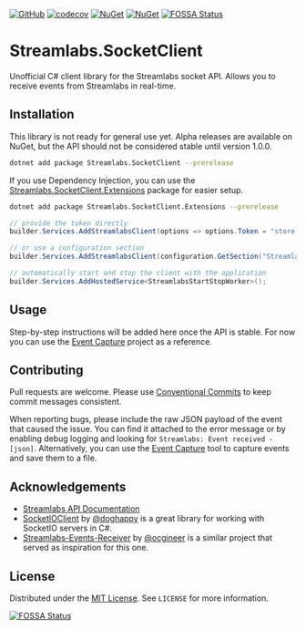 [![GitHub](https://img.shields.io/github/license/meenzen/Streamlabs.SocketClient.svg)](https://github.com/meenzen/Streamlabs.SocketClient/blob/main/LICENSE)
[![codecov](https://codecov.io/gh/meenzen/Streamlabs.SocketClient/graph/badge.svg?token=OCF8O5TR2I)](https://codecov.io/gh/meenzen/Streamlabs.SocketClient)
[![NuGet](https://img.shields.io/nuget/v/Streamlabs.SocketClient.svg)](https://www.nuget.org/packages/Streamlabs.SocketClient)
[![NuGet](https://img.shields.io/nuget/dt/Streamlabs.SocketClient.svg)](https://www.nuget.org/packages/Streamlabs.SocketClient)
[![FOSSA Status](https://app.fossa.com/api/projects/git%2Bgithub.com%2Fmeenzen%2FStreamlabs.SocketClient.svg?type=shield)](https://app.fossa.com/projects/git%2Bgithub.com%2Fmeenzen%2FStreamlabs.SocketClient?ref=badge_shield)

# Streamlabs.SocketClient

Unofficial C# client library for the Streamlabs socket API. Allows you to receive events from Streamlabs in real-time.

## Installation

This library is not ready for general use yet. Alpha releases are available on NuGet, but the API should not be considered stable until version 1.0.0.

```bash
dotnet add package Streamlabs.SocketClient --prerelease
```

If you use Dependency Injection, you can use the [Streamlabs.SocketClient.Extensions](https://www.nuget.org/packages/Streamlabs.SocketClient.Extensions) package for easier setup.

```bash
dotnet add package Streamlabs.SocketClient.Extensions --prerelease
```

```csharp
// provide the token directly
builder.Services.AddStreamlabsClient(options => options.Token = "store your token somewhere safe");

// or use a configuration section
builder.Services.AddStreamlabsClient(configuration.GetSection("Streamlabs"));

// automatically start and stop the client with the application
builder.Services.AddHostedService<StreamlabsStartStopWorker>();
```

## Usage

Step-by-step instructions will be added here once the API is stable. For now you can use the
[Event Capture](https://github.com/meenzen/Streamlabs.SocketClient/tree/main/src/Streamlabs.EventCapture) project
as a reference.

## Contributing

Pull requests are welcome. Please use [Conventional Commits](https://www.conventionalcommits.org/) to keep
commit messages consistent.

When reporting bugs, please include the raw JSON payload of the event that caused the issue. You can find it attached to
the error message or by enabling debug logging and looking for `Streamlabs: Event received - [json]`.
Alternatively, you can use the [Event Capture](https://github.com/meenzen/Streamlabs.SocketClient/tree/main/src/Streamlabs.EventCapture)
tool to capture events and save them to a file.

## Acknowledgements

- [Streamlabs API Documentation](https://dev.streamlabs.com/docs/socket-api)
- [SocketIOClient](https://github.com/doghappy/socket.io-client-csharp) by [@doghappy](https://github.com/doghappy) is a great library for working with SocketIO servers in C#.
- [Streamlabs-Events-Receiver](https://github.com/ocgineer/Streamlabs-Events-Receiver) by [@ocgineer](https://github.com/ocgineer) is a similar project that served as inspiration for this one.

## License

Distributed under the [MIT License](https://choosealicense.com/licenses/mit/). See `LICENSE` for more information.


[![FOSSA Status](https://app.fossa.com/api/projects/git%2Bgithub.com%2Fmeenzen%2FStreamlabs.SocketClient.svg?type=large)](https://app.fossa.com/projects/git%2Bgithub.com%2Fmeenzen%2FStreamlabs.SocketClient?ref=badge_large)
